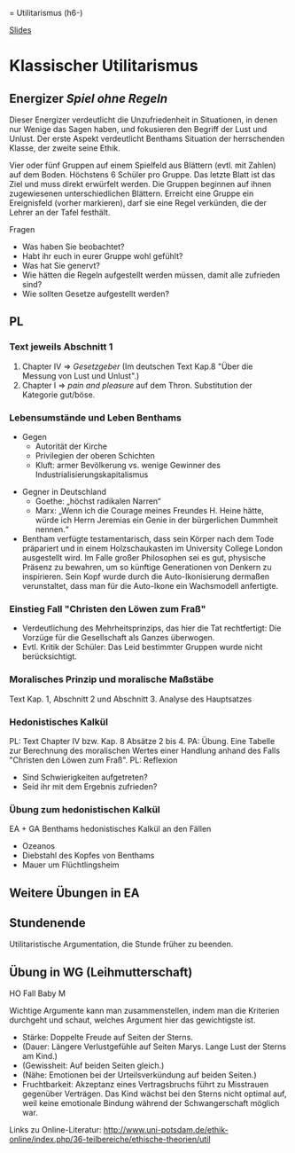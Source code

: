 = Utilitarismus (h6-)

[Slides](http://xcosx.de/mgb/keineph-slides/ethik-slides/Utilitarismus.html)

# Klassischer Utilitarismus

## Energizer *Spiel ohne Regeln*
Dieser Energizer verdeutlicht die Unzufriedenheit in Situationen, in denen nur Wenige das Sagen haben, und fokusieren den Begriff der Lust und Unlust. Der erste Aspekt verdeutlicht Benthams Situation der herrschenden Klasse, der zweite seine Ethik.

Vier oder fünf Gruppen auf einem Spielfeld aus Blättern (evtl. mit Zahlen) auf dem Boden. Höchstens 6 Schüler pro Gruppe. Das letzte Blatt ist das Ziel und muss direkt erwürfelt werden. Die Gruppen beginnen auf ihnen zugewiesenen unterschiedlichen Blättern. Erreicht eine Gruppe ein Ereignisfeld (vorher markieren), darf sie eine Regel verkünden, die der Lehrer an der Tafel festhält.

Fragen
* Was haben Sie beobachtet?
* Habt ihr euch in eurer Gruppe wohl gefühlt?
* Was hat Sie genervt?
* Wie hätten die Regeln aufgestellt werden müssen, damit alle zufrieden sind?
* Wie sollten Gesetze aufgestellt werden?

## PL

### Text jeweils Abschnitt 1
1. Chapter IV => *Gesetzgeber* (Im deutschen Text Kap.8 "Über die Messung von Lust und Unlust".)
2.  Chapter I => *pain and pleasure* auf dem Thron. Substitution der Kategorie gut/böse.

### Lebensumstände und Leben Benthams

* Gegen
  + Autorität der Kirche
  + Privilegien der oberen Schichten
  + Kluft: armer Bevölkerung vs. wenige Gewinner des Industrialisierungskapitalismus
- Gegner in Deutschland
  + Goethe: „höchst radikalen Narren“
  + Marx: „Wenn ich die Courage meines Freundes H. Heine hätte, würde ich Herrn Jeremias ein Genie in der bürgerlichen Dummheit nennen.“
- Bentham verfügte testamentarisch, dass sein Körper nach dem Tode präpariert und in einem Holzschaukasten im University College London ausgestellt wird. Im Falle großer Philosophen sei es gut, physische Präsenz zu bewahren, um so künftige Generationen von Denkern zu inspirieren. Sein Kopf wurde durch die Auto-Ikonisierung dermaßen verunstaltet, dass man für die Auto-Ikone ein Wachsmodell anfertigte.

### Einstieg Fall "Christen den Löwen zum Fraß"
* Verdeutlichung des Mehrheitsprinzips, das hier die Tat rechtfertigt:  Die Vorzüge für die Gesellschaft als Ganzes überwogen.
* Evtl. Kritik der Schüler: Das Leid bestimmter Gruppen wurde nicht berücksichtigt.

### Moralisches Prinzip und moralische Maßstäbe
Text Kap. 1, Abschnitt 2 und Abschnitt 3.
Analyse des Hauptsatzes

### Hedonistisches Kalkül
PL: Text Chapter IV bzw. Kap. 8 Absätze 2 bis 4.
PA: Übung. Eine Tabelle zur Berechnung des moralischen Wertes einer Handlung anhand des Falls "Christen den Löwen zum Fraß".
PL: Reflexion
* Sind Schwierigkeiten aufgetreten?
* Seid ihr mit dem Ergebnis zufrieden?

### Übung zum hedonistischen Kalkül
EA + GA
Benthams hedonistisches Kalkül an den Fällen
* Ozeanos
* Diebstahl des Kopfes von Benthams
* Mauer um Flüchtlingsheim

## Weitere Übungen in EA

## Stundenende
Utilitaristische Argumentation, die Stunde früher zu beenden.

## Übung in WG (Leihmutterschaft)
HO Fall Baby M

Wichtige Argumente kann man zusammenstellen, indem man die Kriterien durchgeht und schaut, welches Argument hier das gewichtigste ist.

* Stärke: Doppelte Freude auf Seiten der Sterns.
* (Dauer: Längere Verlustgefühle auf Seiten Marys. Lange Lust der Sterns am Kind.)
* (Gewissheit: Auf beiden Seiten gleich.)
* (Nähe: Emotionen bei der Urteilsverkündung auf beiden Seiten.)
* Fruchtbarkeit: Akzeptanz eines Vertragsbruchs führt zu Misstrauen gegenüber Verträgen. Das Kind wächst bei den Sterns nicht optimal auf, weil keine emotionale Bindung während der Schwangerschaft möglich war.



Links zu Online-Literatur:
http://www.uni-potsdam.de/ethik-online/index.php/36-teilbereiche/ethische-theorien/util
